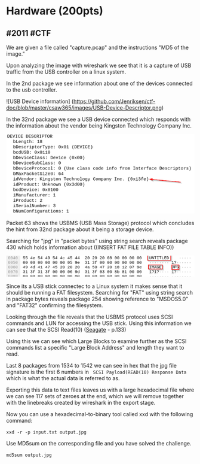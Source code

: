 # Hardware (200pts)
## #2011 #CTF

We are given a file called "capture.pcap" and the instructions "MD5 of the image."

Upon analyzing the image with wireshark we see that it is a capture of USB traffic from the USB controller on a linux system.

In the 2nd package we see information about one of the devices connected to the usb controller.

![USB Device information] (https://github.com/Jenriksen/ctf-doc/blob/master/csaw365/images/USB-Device-Descriptor.png)



In the 32nd package we see a USB device connected which responds with the information about the vendor being Kingston Technology Company Inc.

![USB Device information Kingston](https://github.com/Jenriksen/ctf-doc/blob/master/csaw365/images/USB-Device-Descriptor-kingston.png)

Packet 63 shows the USBMS (USB Mass Storage) protocol which concludes the hint from 32nd package about it being a storage device.

Searching for "jpg" in "packet bytes" using string search reveals package 430 which holds information about ((INSERT FAT FILE TABLE INFO))

![jpg in packet bytes](https://github.com/Jenriksen/ctf-doc/blob/master/csaw365/images/FAT32-file-table.png)

Since its a USB stick connectec to a Linux system it makes sense that it should be running a FAT filesystem.
Searching for "FAT" using string search in package bytes reveals package 254 showing reference to "MSDOS5.0" and "FAT32" confirming the filesystem.

Looking through the file reveals that the USBMS protocol uses SCSI commands and LUN for accessing the USB stick. Using this information we can see that the SCSI Read(10)
 ([Seagate](https://www.seagate.com/staticfiles/support/disc/manuals/scsi/100293068a.pdf) - p.133)

Using this we can see which Large Blocks to examine further as the SCSI commands list a specific "Large Block Address" and length they want to read.

Last 8 packages from 1534 to 1542 we can see in hex that the jpg file signature is the first 6 numbers in ` SCSI Payload(READ(10) Response Data` which is what the actual data is referred to as.

Exporting this data to text files leaves us with a large hexadecimal file where we can see 117 sets of zeroes at the end, which we will remove together with the linebreaks created by wireshark in the export stage.

Now you can use a hexadecimal-to-binary tool called xxd with the following command: 
```
xxd -r -p input.txt output.jpg
```

Use MD5sum on the corresponding file and you have solved the challenge.

```
md5sum output.jpg
```

